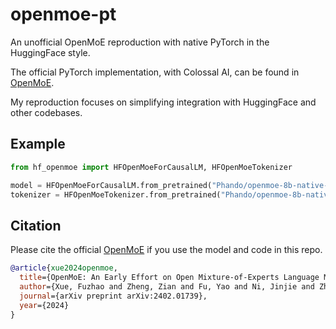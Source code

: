 # openmoe-pt
An unofficial OpenMoE reproduction with native PyTorch in the HuggingFace style.

The official PyTorch implementation, with Colossal AI, can be found in [OpenMoE](https://github.com/XueFuzhao/OpenMoE).

My reproduction focuses on simplifying integration with HuggingFace and other codebases.


## Example

```python
from hf_openmoe import HFOpenMoeForCausalLM, HFOpenMoeTokenizer

model = HFOpenMoeForCausalLM.from_pretrained("Phando/openmoe-8b-native-pt")
tokenizer = HFOpenMoeTokenizer.from_pretrained("Phando/openmoe-8b-native-pt")
```

## Citation

Please cite the official [OpenMoE](https://github.com/XueFuzhao/OpenMoE) if you use the model and code in this repo.

```bibtex
@article{xue2024openmoe,
  title={OpenMoE: An Early Effort on Open Mixture-of-Experts Language Models},
  author={Xue, Fuzhao and Zheng, Zian and Fu, Yao and Ni, Jinjie and Zheng, Zangwei and Zhou, Wangchunshu and You, Yang},
  journal={arXiv preprint arXiv:2402.01739},
  year={2024}
}
```